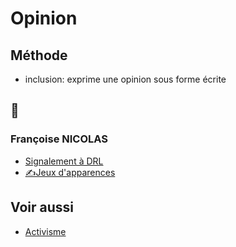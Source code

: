 # Opinion

## Méthode

* inclusion: exprime une opinion sous forme écrite

## 📁

### <a id="nicolas"></a>Françoise NICOLAS
* [Signalement à DRL](./nicolas-drl.md)
* [✍Jeux d'apparences](./nicolas-japp.md)

## Voir aussi
* [Activisme](./activ.md)
